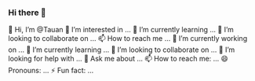 ### Hi there 👋

👋 Hi, I’m @Tauan
👀 I’m interested in ...
🌱 I’m currently learning ...
💞️ I’m looking to collaborate on ...
📫 How to reach me ...
🔭 I’m currently working on ...
🌱 I’m currently learning ...
👯 I’m looking to collaborate on ...
🤔 I’m looking for help with ...
💬 Ask me about ...
📫 How to reach me: ...
😄 Pronouns: ...
⚡ Fun fact: ...
